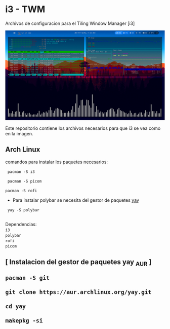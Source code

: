 # i3 - TWM

Archivos de configuracion para el Tiling Window Manager [i3]

<!-- img -->
<img src="img.png">

Este repositorio contiene los archivos necesarios para que i3 se vea como en la imagen.

## Arch Linux
comandos para instalar los paquetes necesarios:
```
 pacman -S i3
```
```
 pacman -S picom
```
```
pacman -S rofi
```
- Para instalar polybar se necesita del gestor de paquetes <a href="#yay">yay<a>
```
 yay -S polybar
```

##

Dependencias: <br> 
`
i3
` <br> 
`
polybar
` <br>
`
rofi
` <br>
`
picom
` <br>

  
  
<h2 id="yay">
  [ Instalacion del gestor de paquetes yay <sub>AUR</sub> ] 
 
```
pacman -S git
```
```
git clone https://aur.archlinux.org/yay.git
```
```
cd yay  
```
```
makepkg -si  
```

  
